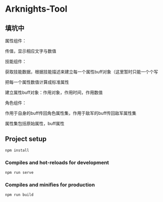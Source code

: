 # Arknights-Tool

## 填坑中

属性组件：

传值，显示相应文字与数值


技能组件：

获取技能数据，根据技能描述来建立每一个属性buff对象（这里暂时只能一个个写

把每一个属性数值计算成标准属性

建立属性buff对象：作用对象，作用时间，作用数值



角色组件：

作用于自身的buff传回角色属性集，作用于敌军的buff传回敌军属性集

属性集包括原始属性，buff属性



## Project setup
```
npm install
```

### Compiles and hot-reloads for development
```
npm run serve
```

### Compiles and minifies for production
```
npm run build
```
